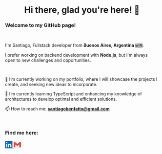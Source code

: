 <h1 align="center">Hi there, glad you're here! 👋</h1>

<h3 align="left">Welcome to my GitHub page!</h3>
<br>
<p>I'm Santiago, Fullstack developer from <b>Buenos Aires, Argentina 🇦🇷</b>.</p>
<p>I prefer working on backend development with <b>Node.js</b>, but I'm always open to new challenges and opportunities.</p>
<br>

🔭 I’m currently working on my portfolio, where I will showcase the projects I create, and seeking new ideas to incorporate.

🌱 I’m currently learning TypeScript and enhancing my knowledge of architectures to develop optimal and efficient solutions.

📫 How to reach me: <a href="mailto:santiagobenfatto@gmail.com"><b>santiagobenfatto@gmail.com</b></a>

<br>

<h3>Find me here:</h3>
<a href="https://www.linkedin.com/in/santiagobenfatto" target="blank" rel="noopener noreferrer">
  <img src="https://raw.githubusercontent.com/santiagobenfatto/profile-resources/main/linkedin.svg?token=GHSAT0AAAAAACSKNEIKVZGOYODAZ6QTJVOMZUB4ZWA" alt="LinkedIn Santiago Benfatto" width="24" height="24" />
</a>
<a href="mailto:santiagobenfatto@gmail.com">
  <img src="https://raw.githubusercontent.com/santiagobenfatto/profile-resources/main/gmail.svg?token=GHSAT0AAAAAACSKNEIKFC3MX4YGL4AA7SRSZUB43GA" alt="Gmail Santiago Benfatto" width="24" height="24"/>
</a>
